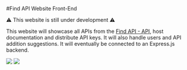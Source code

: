 #Find API Website Front-End

⚠️ This website is still under development ⚠️

This website will showcase all APIs from the [Find API - API](https://github.com/silverlightning926/FindAPI-API), host documentation and distribute API keys. It will also handle users and API addition suggestions. It will eventually be connected to an Express.js backend.

![](https://i.imgur.com/wTyStAD.png)
![](https://i.imgur.com/XyqCOIm.png)
